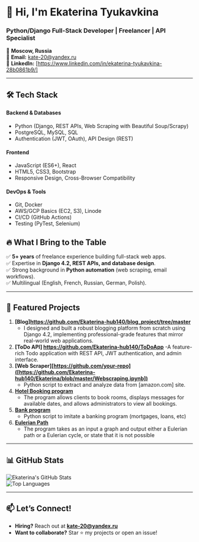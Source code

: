 # 👋 Hi, I'm Ekaterina Tyukavkina  
### **Python/Django Full-Stack Developer | Freelancer | API Specialist**  

📍 **Moscow, Russia**  
📧 **Email:** kate-20@yandex.ru  
🔗 **LinkedIn:** [https://www.linkedin.com/in/ekaterina-tyukavkina-28b0861b9/]  

---

## 🛠 **Tech Stack**  
 
#### **Backend & Databases**  
- Python (Django, REST APIs, Web Scraping with Beautiful Soup/Scrapy)  
- PostgreSQL, MySQL, SQL  
- Authentication (JWT, OAuth), API Design (REST)  

#### **Frontend**  
- JavaScript (ES6+), React   
- HTML5, CSS3, Bootstrap  
- Responsive Design, Cross-Browser Compatibility  

#### **DevOps & Tools**  
- Git, Docker  
- AWS/GCP Basics (EC2, S3), Linode
- CI/CD (GitHub Actions)  
- Testing (PyTest, Selenium)  


## 🔥 **What I Bring to the Table**  
✅ **5+ years** of freelance experience building full-stack web apps.  
✅ Expertise in **Django 4.2, REST APIs, and database design**.  
✅ Strong background in **Python automation** (web scraping, email workflows).  
✅ Multilingual (English, French, Russian, German, Polish).  

---

## 🚀 **Featured Projects**  
  
1. **[Blog]https://github.com/Ekaterina-hub140/blog_project/tree/master**  
   - I designed and built a robust blogging platform from scratch using Django 4.2, implementing professional-grade features that mirror real-world web applications.
2. **[ToDo API] https://github.com/Ekaterina-hub140/ToDoApp**
   -A feature-rich Todo application with REST API, JWT authentication, and admin interface.
3. **[Web Scraper][https://github.com/your-repo]([https://github.com/Ekaterina-hub140/Ekaterina/blob/master/Webscraping.ipynb])**  
   - Python script to extract and analyze data from [amazon.com] site.  
4. **[Hotel Booking program]([https://github.com/Ekaterina-hub140/Ekaterina/blob/master/Hotel%20booking.ipynb])**  
   - The program allows clients to book rooms, displays messages for available dates, and allows administrators to view all bookings.
5. **[Bank program]([https://github.com/Ekaterina-hub140/Ekaterina/blob/master/bank.ipynb])**
   - Python script to imitate a banking program (mortgages, loans, etc)
6. **[Eulerian Path]([https://github.com/Ekaterina-hub140/Ekaterina/blob/master/Eulerian%20Path.ipynb])**
   - The program takes as an input a graph and output either a Eulerian path or a Eulerian cycle, or state that it is not possible

---

## 📊 GitHub Stats  
![Ekaterina's GitHub Stats](https://github-readme-stats.vercel.app/api?username=Ekaterina-hub140&show_icons=true&theme=gruvbox)  
![Top Languages](https://github-readme-stats.vercel.app/api/top-langs/?username=Ekaterina-hub140&layout=compact&theme=gruvbox)   

---

## 📫 **Let’s Connect!**  
- **Hiring?** Reach out at **kate-20@yandex.ru**  
- **Want to collaborate?** Star ⭐ my projects or open an issue!  

